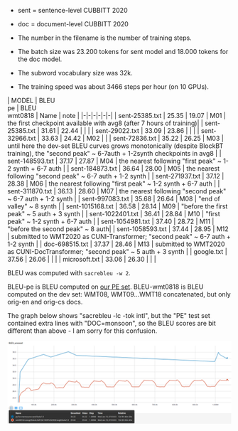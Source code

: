 - sent = sentence-level CUBBITT 2020
- doc  = document-level CUBBITT 2020

- The number in the filename is the number of training steps.
- The batch size was 23.200 tokens for sent model and 18.000 tokens for the doc model.
- The subword vocabulary size was 32k.
- The training speed was about 3466 steps per hour (on 10 GPUs).

| MODEL              | BLEU<br>pe  | BLEU<br>wmt0818 | Name | note |
|-|-|-|-|-|-|
| sent-25385.txt     | 25.35 | 19.07 | M01 | the first checkpoint available with avg8 (after 7 hours of training)|
| sent-25385.txt     | 31.61 | 22.44 |     | |
| sent-29022.txt     | 33.09 | 23.86 |     | |
| sent-32966.txt     | 33.63 | 24.42 | M02 | |
| sent-72836.txt     | 35.22 | 26.25 | M03 | until here the dev-set BLEU curves grows monotonically (despite BlockBT training), the "second peak" ~ 6-7auth + 1-2synth checkpoints in avg8 |
| sent-148593.txt    | 37.17 | 27.87 | M04 | the nearest following "first peak" ~ 1-2 synth + 6-7 auth |
| sent-184873.txt    | 36.64 | 28.00 | M05 | the nearest following "second peak" ~ 6-7 auth + 1-2 synth |
| sent-271937.txt    | 37.12 | 28.38 | M06 | the nearest following "first peak" ~ 1-2 synth + 6-7 auth |
| sent-311870.txt    | 36.13 | 28.60 | M07 | the nearest following "second peak" ~ 6-7 auth + 1-2 synth |
| sent-997083.txt    | 35.68 | 26.64 | M08 | "end of valley" ~ 8 synth |
| sent-1015168.txt   | 36.58 | 28.14 | M09 | "before the first peak" ~ 5 auth + 3 synth |
| sent-1022401.txt   | 36.41 | 28.84 | M10 | "first peak" ~ 1-2 synth + 6-7 auth |
| sent-1054981.txt   | 37.40 | 28.72 | M11 | "before the second peak" ~ 8 auth|
| sent-1058593.txt   | 37.44 | 28.95 | M12 | submitted to WMT2020 as CUNI-Transformer; "second peak" ~ 6-7 auth + 1-2 synth |
| doc-698515.txt     | 37.37 | 28.46 | M13 | submitted to WMT2020 as CUNI-DocTransformer; "second peak" ~ 5 auth + 3 synth |
| google.txt         | 37.56 | 26.06 |     |  |
| microsoft.txt      | 33.06 | 26.30 |     |  |

BLEU was computed with `sacrebleu -w 2`.

BLEU-pe is BLEU computed on [our PE set](https://github.com/ELITR/nmt-pe-effects-2020/blob/master/docs/translations/sgm/REFERENCE.sgm).
BLEU-wmt0818 is BLEU computed on the dev set: WMT08, WMT09...WMT18 concatenated, but only orig-en and orig-cs docs.

The graph below shows "sacrebleu -lc -tok intl", but the "PE" test set contained extra lines with "DOC=monsoon", so the BLEU scores are bit different than above - I am sorry for this confusion.

![BLEU learning curves](BLEU-sent-cubbitt-2020.png)
